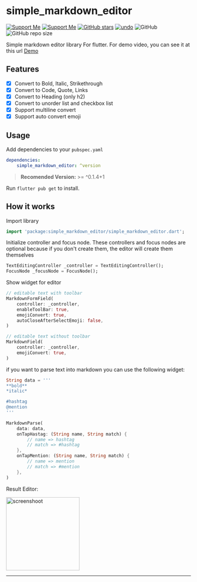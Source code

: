 # simple_markdown_editor


[![Support Me](https://img.shields.io/badge/Donate-Paypal-blue.svg)](https://paypal.me/zahniaradirahman?locale.x=en_US)
[![Support Me](https://img.shields.io/badge/Donate-Saweria-orange.svg)](https://saweria.co/zahniar88)
[![GitHub stars](https://img.shields.io/github/stars/zahniar88/simple_markdown_editor?color=green)](https://github.com/zahniar88/simple_markdown_editor)
[![undo](https://img.shields.io/pub/v/simple_markdown_editor.svg?color=teal)](https://pub.dev/packages/simple_markdown_editor)
![GitHub](https://img.shields.io/github/license/zahniar88/simple_markdown_editor?color=red)
![GitHub repo size](https://img.shields.io/github/repo-size/zahniar88/simple_markdown_editor?label=size&color=brightgreen)


Simple markdown editor library For flutter. 
For demo video, you can see it at this url [Demo](https://youtu.be/aYBeXXDoNPo)

## Features
- [x] Convert to Bold, Italic, Strikethrough
- [x] Convert to Code, Quote, Links
- [x] Convert to Heading (only h2)
- [x] Convert to unorder list and checkbox list
- [x] Support multiline convert
- [x] Support auto convert emoji

## Usage

Add dependencies to your `pubspec.yaml`

```yaml
dependencies:
    simple_markdown_editor: ^version
```
> **Recomended Version:** >= ^0.1.4+1

Run `flutter pub get` to install.

## How it works

Import library

```dart
import 'package:simple_markdown_editor/simple_markdown_editor.dart';
```

Initialize controller and focus node. These controllers and focus nodes are optional because if you don't create them, the editor will create them themselves

```dart
TextEditingController _controller = TextEditingController();
FocusNode _focusNode = FocusNode();
```

Show widget for editor

```dart
// editable text with toolbar
MarkdownFormField(
    controller: _controller,
    enableToolBar: true,
    emojiConvert: true,
    autoCloseAfterSelectEmoji: false,
)

// editable text without toolbar
MarkdownField(
    controller: _controller,
    emojiConvert: true,
)
```

if you want to parse text into markdown you can use the following widget:

```dart
String data = '''
**bold**
*italic*

#hashtag
@mention
'''

MarkdownParse(
    data: data,
    onTapHastag: (String name, String match) {
        // name => hashtag
        // match => #hashtag
    },
    onTapMention: (String name, String match) {
        // name => mention
        // match => #mention
    },
)
```

Result Editor:

<img src="https://i.ibb.co/fGNpBDH/screenshoot.png" alt="screenshoot" width="200" />

___
